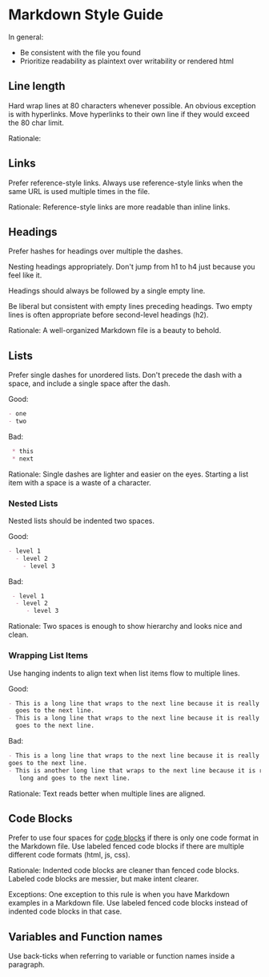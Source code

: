 # Markdown Style Guide

In general:

- Be consistent with the file you found
- Prioritize readability as plaintext over writability or rendered html


## Line length

Hard wrap lines at 80 characters whenever possible. An obvious exception is with
hyperlinks. Move hyperlinks to their own line if they would exceed the 80 char
limit.

Rationale:


## Links

Prefer reference-style links. Always use reference-style links when the same
URL is used multiple times in the file.

Rationale: Reference-style links are more readable than inline links.


## Headings

Prefer hashes for headings over multiple the dashes.

Nesting headings appropriately. Don't jump from h1 to h4 just because you feel
like it.

Headings should always be followed by a single empty line.

Be liberal but consistent with empty lines preceding headings. Two empty lines
is often appropriate before second-level headings (h2).

Rationale: A well-organized Markdown file is a beauty to behold.


## Lists

Prefer single dashes for unordered lists. Don't precede the dash with a space,
and include a single space after the dash.

Good:

```markdown
- one
- two
```

Bad:

```markdown
 * this
 * next
```

Rationale: Single dashes are lighter and easier on the eyes. Starting a list
item with a space is a waste of a character.


### Nested Lists

Nested lists should be indented two spaces.

Good:

```markdown
- level 1
  - level 2
    - level 3
```

Bad:

```markdown
 - level 1
  - level 2
     - level 3
```

Rationale: Two spaces is enough to show hierarchy and looks nice and clean.


### Wrapping List Items

Use hanging indents to align text when list items flow to multiple lines.

Good:

```markdown
- This is a long line that wraps to the next line because it is really long and
  goes to the next line.
- This is a long line that wraps to the next line because it is really long and
  goes to the next line.
```

Bad:

```markdown
- This is a long line that wraps to the next line because it is really long and
goes to the next line.
- This is another long line that wraps to the next line because it is really
   long and goes to the next line.
```

Rationale: Text reads better when multiple lines are aligned.


## Code Blocks

Prefer to use four spaces for [code blocks] if there is only one code format in
the Markdown file. Use labeled fenced code blocks if there are multiple
different code formats (html, js, css).

Rationale: Indented code blocks are cleaner than fenced code blocks. Labeled
code blocks are messier, but make intent clearer.

Exceptions: One exception to this rule is when you have Markdown examples in a
Markdown file. Use labeled fenced code blocks instead of indented code blocks
in that case.

[Code Blocks]: http://daringfireball.net/projects/markdown/syntax#precode


## Variables and Function names

Use back-ticks when referring to variable or function names inside a paragraph.
